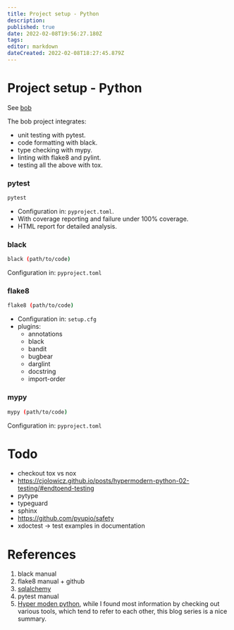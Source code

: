 ```yaml
---
title: Project setup - Python
description: 
published: true
date: 2022-02-08T19:56:27.180Z
tags: 
editor: markdown
dateCreated: 2022-02-08T18:27:45.879Z
---
```


# Project setup - Python

See [bob](/programming/python/project/bob)

The bob project integrates:
* unit testing with pytest.
* code formatting with black.
* type checking with mypy.
* linting with flake8 and pylint.
* testing all the above with tox.


### pytest

```bash
pytest
```

* Configuration in: `pyproject.toml`.
* With coverage reporting and failure under 100% coverage.
* HTML report for detailed analysis.

### black

```bash
black (path/to/code)
```

Configuration in: `pyproject.toml`

### flake8

```bash
flake8 (path/to/code)
```

* Configuration in: `setup.cfg`
* plugins:
  * annotations
  * black
  * bandit
  * bugbear
  * darglint
  * docstring
  * import-order

### mypy

```bash
mypy (path/to/code)
```
Configuration in: `pyproject.toml`

# Todo

* checkout tox vs nox
* https://cjolowicz.github.io/posts/hypermodern-python-02-testing/#endtoend-testing
* pytype 
* typeguard 
* sphinx 
* https://github.com/pyupio/safety
*  xdoctest -> test examples in documentation

# References

1. black manual
1. flake8 manual + github
1. [sqlalchemy](https://github.com/sqlalchemy/sqlalchemy/)
1. pytest manual
1. [Hyper moden python](https://cjolowicz.github.io/posts/hypermodern-python-01-setup/), while I found most information by checking out various tools, which tend to refer to each other, this blog series is a nice summary.
